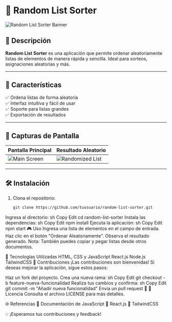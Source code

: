 # 🎲 Random List Sorter

![Random List Sorter Banner](https://picsum.photos/1000/300)

## 🚀 Descripción

**Random List Sorter** es una aplicación que permite ordenar aleatoriamente listas de elementos de manera rápida y sencilla. Ideal para sorteos, asignaciones aleatorias y más.

---

## 🎯 Características

✅ Ordena listas de forma aleatoria  
✅ Interfaz intuitiva y fácil de usar  
✅ Soporte para listas grandes  
✅ Exportación de resultados  

---

## 📸 Capturas de Pantalla

| Pantalla Principal | Resultado Aleatorio |
|--------------------|--------------------|
| ![Main Screen](https://picsum.photos/400/250) | ![Randomized List](https://picsum.photos/400/250) |

---

## 🛠️ Instalación

1. Clona el repositorio:  
   ```sh
   git clone https://github.com/tuusuario/random-list-sorter.git
Ingresa al directorio:
sh
Copy
Edit
cd random-list-sorter
Instala las dependencias:
sh
Copy
Edit
npm install
Ejecuta la aplicación:
sh
Copy
Edit
npm start
🎮 Uso
Ingresa una lista de elementos en el campo de entrada.
Haz clic en el botón "Ordenar Aleatoriamente".
Observa el resultado generado.
Nota: También puedes copiar y pegar listas desde otros documentos.

🔧 Tecnologías Utilizadas
HTML, CSS y JavaScript
React.js
Node.js
TailwindCSS
📌 Contribuciones
¡Las contribuciones son bienvenidas!
Si deseas mejorar la aplicación, sigue estos pasos:

Haz un fork del proyecto.
Crea una nueva rama:
sh
Copy
Edit
git checkout -b feature-nueva-funcionalidad
Realiza tus cambios y confirma:
sh
Copy
Edit
git commit -m "Añadir nueva funcionalidad"
Envía un pull request 
🚀
📜 Licencia
Consulta el archivo LICENSE para más detalles.

🌐 Referencias
📌 Documentación de JavaScript
📌 React.js
📌 TailwindCSS

💡 ¡Esperamos tus contribuciones y feedback!
